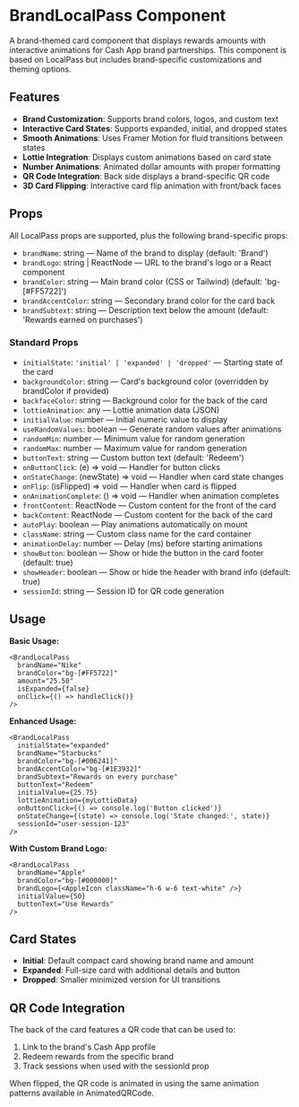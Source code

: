 # BrandLocalPass Component

A brand-themed card component that displays rewards amounts with interactive animations for Cash App brand partnerships. This component is based on LocalPass but includes brand-specific customizations and theming options.

## Features

- **Brand Customization**: Supports brand colors, logos, and custom text
- **Interactive Card States**: Supports expanded, initial, and dropped states
- **Smooth Animations**: Uses Framer Motion for fluid transitions between states
- **Lottie Integration**: Displays custom animations based on card state
- **Number Animations**: Animated dollar amounts with proper formatting
- **QR Code Integration**: Back side displays a brand-specific QR code
- **3D Card Flipping**: Interactive card flip animation with front/back faces

## Props

All LocalPass props are supported, plus the following brand-specific props:

- `brandName`: string — Name of the brand to display (default: 'Brand')
- `brandLogo`: string | ReactNode — URL to the brand's logo or a React component
- `brandColor`: string — Main brand color (CSS or Tailwind) (default: 'bg-[#FF5722]')
- `brandAccentColor`: string — Secondary brand color for the card back
- `brandSubtext`: string — Description text below the amount (default: 'Rewards earned on purchases')

### Standard Props

- `initialState`: `'initial' | 'expanded' | 'dropped'` — Starting state of the card
- `backgroundColor`: string — Card's background color (overridden by brandColor if provided)
- `backfaceColor`: string — Background color for the back of the card
- `lottieAnimation`: any — Lottie animation data (JSON)
- `initialValue`: number — Initial numeric value to display
- `useRandomValues`: boolean — Generate random values after animations
- `randomMin`: number — Minimum value for random generation
- `randomMax`: number — Maximum value for random generation
- `buttonText`: string — Custom button text (default: 'Redeem')
- `onButtonClick`: (e) => void — Handler for button clicks
- `onStateChange`: (newState) => void — Handler when card state changes
- `onFlip`: (isFlipped) => void — Handler when card is flipped
- `onAnimationComplete`: () => void — Handler when animation completes
- `frontContent`: ReactNode — Custom content for the front of the card
- `backContent`: ReactNode — Custom content for the back of the card
- `autoPlay`: boolean — Play animations automatically on mount
- `className`: string — Custom class name for the card container
- `animationDelay`: number — Delay (ms) before starting animations
- `showButton`: boolean — Show or hide the button in the card footer (default: true)
- `showHeader`: boolean — Show or hide the header with brand info (default: true)
- `sessionId`: string — Session ID for QR code generation

## Usage

**Basic Usage:**
```tsx
<BrandLocalPass
  brandName="Nike"
  brandColor="bg-[#FF5722]"
  amount="25.50"
  isExpanded={false}
  onClick={() => handleClick()}
/>
```

**Enhanced Usage:**
```tsx
<BrandLocalPass
  initialState="expanded"
  brandName="Starbucks"
  brandColor="bg-[#006241]"
  brandAccentColor="bg-[#1E3932]"
  brandSubtext="Rewards on every purchase"
  buttonText="Redeem"
  initialValue={25.75}
  lottieAnimation={myLottieData}
  onButtonClick={() => console.log('Button clicked')}
  onStateChange={(state) => console.log('State changed:', state)}
  sessionId="user-session-123"
/>
```

**With Custom Brand Logo:**
```tsx
<BrandLocalPass
  brandName="Apple"
  brandColor="bg-[#000000]"
  brandLogo={<AppleIcon className="h-6 w-6 text-white" />}
  initialValue={50}
  buttonText="Use Rewards"
/>
```

## Card States

- **Initial**: Default compact card showing brand name and amount
- **Expanded**: Full-size card with additional details and button
- **Dropped**: Smaller minimized version for UI transitions

## QR Code Integration

The back of the card features a QR code that can be used to:
1. Link to the brand's Cash App profile
2. Redeem rewards from the specific brand
3. Track sessions when used with the sessionId prop

When flipped, the QR code is animated in using the same animation patterns available in AnimatedQRCode. 